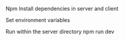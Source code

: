 Npm Install dependencies in server and client

Set environment variables


Run within the server directory
npm run dev

